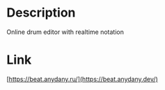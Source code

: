 # Description
Online drum editor with realtime notation
# Link
[https://beat.anydany.ru/](https://beat.anydany.dev/)